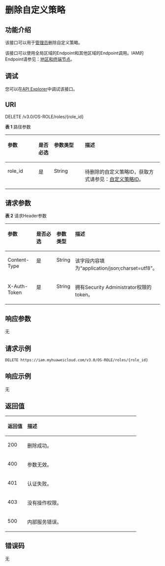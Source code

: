 # 删除自定义策略<a name="iam_02_0015"></a>

## 功能介绍<a name="zh-cn_topic_0222037462_section8253854104110"></a>

该接口可以用于[管理员](https://support.huaweicloud.com/usermanual-iam/iam_01_0001.html)删除自定义策略。

该接口可以使用全局区域的Endpoint和其他区域的Endpoint调用。IAM的Endpoint请参见：[地区和终端节点](https://developer.huaweicloud.com/endpoint?IAM)。

## 调试<a name="section819892818513"></a>

您可以在[API Explorer](https://apiexplorer.developer.huaweicloud.com/apiexplorer/doc?product=IAM&api=DeleteCustomPolicy)中调试该接口。

## URI<a name="zh-cn_topic_0222037462_section5256155417415"></a>

DELETE /v3.0/OS-ROLE/roles/\{role\_id\}

**表 1**  路径参数

<a name="zh-cn_topic_0222037462_table9258125412417"></a>
<table><thead align="left"><tr id="zh-cn_topic_0222037462_row16257154134115"><th class="cellrowborder" valign="top" width="20%" id="mcps1.2.5.1.1"><p id="zh-cn_topic_0222037462_p22581654114120"><a name="zh-cn_topic_0222037462_p22581654114120"></a><a name="zh-cn_topic_0222037462_p22581654114120"></a>参数</p>
</th>
<th class="cellrowborder" valign="top" width="10%" id="mcps1.2.5.1.2"><p id="zh-cn_topic_0222037462_p125945418419"><a name="zh-cn_topic_0222037462_p125945418419"></a><a name="zh-cn_topic_0222037462_p125945418419"></a>是否必选</p>
</th>
<th class="cellrowborder" valign="top" width="20%" id="mcps1.2.5.1.3"><p id="zh-cn_topic_0222037462_p122601854184118"><a name="zh-cn_topic_0222037462_p122601854184118"></a><a name="zh-cn_topic_0222037462_p122601854184118"></a>参数类型</p>
</th>
<th class="cellrowborder" valign="top" width="50%" id="mcps1.2.5.1.4"><p id="zh-cn_topic_0222037462_p19261175417410"><a name="zh-cn_topic_0222037462_p19261175417410"></a><a name="zh-cn_topic_0222037462_p19261175417410"></a>描述</p>
</th>
</tr>
</thead>
<tbody><tr id="zh-cn_topic_0222037462_row13257654104111"><td class="cellrowborder" valign="top" width="20%" headers="mcps1.2.5.1.1 "><p id="zh-cn_topic_0222037462_p7261165418417"><a name="zh-cn_topic_0222037462_p7261165418417"></a><a name="zh-cn_topic_0222037462_p7261165418417"></a>role_id</p>
</td>
<td class="cellrowborder" valign="top" width="10%" headers="mcps1.2.5.1.2 "><p id="zh-cn_topic_0222037462_p1262205419416"><a name="zh-cn_topic_0222037462_p1262205419416"></a><a name="zh-cn_topic_0222037462_p1262205419416"></a>是</p>
</td>
<td class="cellrowborder" valign="top" width="20%" headers="mcps1.2.5.1.3 "><p id="zh-cn_topic_0222037462_p426316548410"><a name="zh-cn_topic_0222037462_p426316548410"></a><a name="zh-cn_topic_0222037462_p426316548410"></a>String</p>
</td>
<td class="cellrowborder" valign="top" width="50%" headers="mcps1.2.5.1.4 "><p id="zh-cn_topic_0222037462_p162645546416"><a name="zh-cn_topic_0222037462_p162645546416"></a><a name="zh-cn_topic_0222037462_p162645546416"></a>待删除的自定义策略ID，获取方式请参见：<a href="查询自定义策略列表.md">自定义策略ID</a>。</p>
</td>
</tr>
</tbody>
</table>

## 请求参数<a name="zh-cn_topic_0222037462_section426415415414"></a>

**表 2**  请求Header参数

<a name="zh-cn_topic_0222037462_HeaderParameter"></a>
<table><thead align="left"><tr id="zh-cn_topic_0222037462_row426595420415"><th class="cellrowborder" valign="top" width="20%" id="mcps1.2.5.1.1"><p id="zh-cn_topic_0222037462_p6267454144115"><a name="zh-cn_topic_0222037462_p6267454144115"></a><a name="zh-cn_topic_0222037462_p6267454144115"></a>参数</p>
</th>
<th class="cellrowborder" valign="top" width="20%" id="mcps1.2.5.1.2"><p id="zh-cn_topic_0222037462_p2026715414418"><a name="zh-cn_topic_0222037462_p2026715414418"></a><a name="zh-cn_topic_0222037462_p2026715414418"></a>是否必选</p>
</th>
<th class="cellrowborder" valign="top" width="10%" id="mcps1.2.5.1.3"><p id="zh-cn_topic_0222037462_p1268154164117"><a name="zh-cn_topic_0222037462_p1268154164117"></a><a name="zh-cn_topic_0222037462_p1268154164117"></a>参数类型</p>
</th>
<th class="cellrowborder" valign="top" width="50%" id="mcps1.2.5.1.4"><p id="zh-cn_topic_0222037462_p12269754154111"><a name="zh-cn_topic_0222037462_p12269754154111"></a><a name="zh-cn_topic_0222037462_p12269754154111"></a>描述</p>
</th>
</tr>
</thead>
<tbody><tr id="zh-cn_topic_0222037462_row1265105417412"><td class="cellrowborder" valign="top" width="20%" headers="mcps1.2.5.1.1 "><p id="zh-cn_topic_0222037462_p127045413414"><a name="zh-cn_topic_0222037462_p127045413414"></a><a name="zh-cn_topic_0222037462_p127045413414"></a>Content-Type</p>
</td>
<td class="cellrowborder" valign="top" width="20%" headers="mcps1.2.5.1.2 "><p id="zh-cn_topic_0222037462_p17271165419416"><a name="zh-cn_topic_0222037462_p17271165419416"></a><a name="zh-cn_topic_0222037462_p17271165419416"></a>是</p>
</td>
<td class="cellrowborder" valign="top" width="10%" headers="mcps1.2.5.1.3 "><p id="zh-cn_topic_0222037462_p4271354114115"><a name="zh-cn_topic_0222037462_p4271354114115"></a><a name="zh-cn_topic_0222037462_p4271354114115"></a>String</p>
</td>
<td class="cellrowborder" valign="top" width="50%" headers="mcps1.2.5.1.4 "><p id="zh-cn_topic_0222037462_p2272145415413"><a name="zh-cn_topic_0222037462_p2272145415413"></a><a name="zh-cn_topic_0222037462_p2272145415413"></a>该字段内容填为“application/json;charset=utf8”。</p>
</td>
</tr>
<tr id="zh-cn_topic_0222037462_row7265454194118"><td class="cellrowborder" valign="top" width="20%" headers="mcps1.2.5.1.1 "><p id="zh-cn_topic_0222037462_p127355494119"><a name="zh-cn_topic_0222037462_p127355494119"></a><a name="zh-cn_topic_0222037462_p127355494119"></a>X-Auth-Token</p>
</td>
<td class="cellrowborder" valign="top" width="20%" headers="mcps1.2.5.1.2 "><p id="zh-cn_topic_0222037462_p1273145404110"><a name="zh-cn_topic_0222037462_p1273145404110"></a><a name="zh-cn_topic_0222037462_p1273145404110"></a>是</p>
</td>
<td class="cellrowborder" valign="top" width="10%" headers="mcps1.2.5.1.3 "><p id="zh-cn_topic_0222037462_p5274254104118"><a name="zh-cn_topic_0222037462_p5274254104118"></a><a name="zh-cn_topic_0222037462_p5274254104118"></a>String</p>
</td>
<td class="cellrowborder" valign="top" width="50%" headers="mcps1.2.5.1.4 "><p id="zh-cn_topic_0222037462_p1527515474114"><a name="zh-cn_topic_0222037462_p1527515474114"></a><a name="zh-cn_topic_0222037462_p1527515474114"></a>拥有Security Administrator权限的token。</p>
</td>
</tr>
</tbody>
</table>

## 响应参数<a name="zh-cn_topic_0222037462_section1027513548416"></a>

无

## 请求示例<a name="zh-cn_topic_0222037462_section10277175484115"></a>

```
DELETE https://iam.myhuaweicloud.com/v3.0/OS-ROLE/roles/{role_id}
```

## 响应示例<a name="zh-cn_topic_0222037462_section1027995464118"></a>

无

## 返回值<a name="zh-cn_topic_0222037462_section1428111548414"></a>

<a name="zh-cn_topic_0222037462_table287"></a>
<table><thead align="left"><tr id="zh-cn_topic_0222037462_row10282175413413"><th class="cellrowborder" valign="top" width="15%" id="mcps1.1.3.1.1"><p id="zh-cn_topic_0222037462_p1428435415418"><a name="zh-cn_topic_0222037462_p1428435415418"></a><a name="zh-cn_topic_0222037462_p1428435415418"></a>返回值</p>
</th>
<th class="cellrowborder" valign="top" width="85%" id="mcps1.1.3.1.2"><p id="zh-cn_topic_0222037462_p22848541410"><a name="zh-cn_topic_0222037462_p22848541410"></a><a name="zh-cn_topic_0222037462_p22848541410"></a>描述</p>
</th>
</tr>
</thead>
<tbody><tr id="zh-cn_topic_0222037462_row17283135454116"><td class="cellrowborder" valign="top" width="15%" headers="mcps1.1.3.1.1 "><p id="zh-cn_topic_0222037462_p172856544418"><a name="zh-cn_topic_0222037462_p172856544418"></a><a name="zh-cn_topic_0222037462_p172856544418"></a>200</p>
</td>
<td class="cellrowborder" valign="top" width="85%" headers="mcps1.1.3.1.2 "><p id="zh-cn_topic_0222037462_p828625424113"><a name="zh-cn_topic_0222037462_p828625424113"></a><a name="zh-cn_topic_0222037462_p828625424113"></a>删除成功。</p>
</td>
</tr>
<tr id="zh-cn_topic_0222037462_row7283175454111"><td class="cellrowborder" valign="top" width="15%" headers="mcps1.1.3.1.1 "><p id="zh-cn_topic_0222037462_p12286115412413"><a name="zh-cn_topic_0222037462_p12286115412413"></a><a name="zh-cn_topic_0222037462_p12286115412413"></a>400</p>
</td>
<td class="cellrowborder" valign="top" width="85%" headers="mcps1.1.3.1.2 "><p id="zh-cn_topic_0222037462_p2287454104117"><a name="zh-cn_topic_0222037462_p2287454104117"></a><a name="zh-cn_topic_0222037462_p2287454104117"></a>参数无效。</p>
</td>
</tr>
<tr id="zh-cn_topic_0222037462_row132833546415"><td class="cellrowborder" valign="top" width="15%" headers="mcps1.1.3.1.1 "><p id="zh-cn_topic_0222037462_p1128815494115"><a name="zh-cn_topic_0222037462_p1128815494115"></a><a name="zh-cn_topic_0222037462_p1128815494115"></a>401</p>
</td>
<td class="cellrowborder" valign="top" width="85%" headers="mcps1.1.3.1.2 "><p id="zh-cn_topic_0222037462_p162888543412"><a name="zh-cn_topic_0222037462_p162888543412"></a><a name="zh-cn_topic_0222037462_p162888543412"></a>认证失败。</p>
</td>
</tr>
<tr id="zh-cn_topic_0222037462_row1928316544412"><td class="cellrowborder" valign="top" width="15%" headers="mcps1.1.3.1.1 "><p id="zh-cn_topic_0222037462_p11289165410416"><a name="zh-cn_topic_0222037462_p11289165410416"></a><a name="zh-cn_topic_0222037462_p11289165410416"></a>403</p>
</td>
<td class="cellrowborder" valign="top" width="85%" headers="mcps1.1.3.1.2 "><p id="zh-cn_topic_0222037462_p15290135494119"><a name="zh-cn_topic_0222037462_p15290135494119"></a><a name="zh-cn_topic_0222037462_p15290135494119"></a>没有操作权限。</p>
</td>
</tr>
<tr id="zh-cn_topic_0222037462_row1728310542410"><td class="cellrowborder" valign="top" width="15%" headers="mcps1.1.3.1.1 "><p id="zh-cn_topic_0222037462_p1529019542411"><a name="zh-cn_topic_0222037462_p1529019542411"></a><a name="zh-cn_topic_0222037462_p1529019542411"></a>500</p>
</td>
<td class="cellrowborder" valign="top" width="85%" headers="mcps1.1.3.1.2 "><p id="zh-cn_topic_0222037462_p1329155474114"><a name="zh-cn_topic_0222037462_p1329155474114"></a><a name="zh-cn_topic_0222037462_p1329155474114"></a>内部服务错误。</p>
</td>
</tr>
</tbody>
</table>

## 错误码<a name="zh-cn_topic_0222037462_section829219543416"></a>

无

